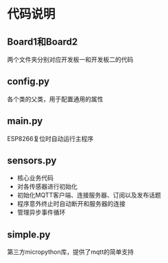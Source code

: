 # 代码说明
## Board1和Board2
两个文件夹分别对应开发板一和开发板二的代码
## config.py 
各个类的父类，用于配置通用的属性
## main.py 
ESP8266复位时自动运行主程序
## sensors.py 
- 核心业务代码
- 对各传感器进行初始化
- 初始化MQTT客户端、连接服务器、订阅以及发布话题
- 程序意外终止时自动断开和服务器的连接
- 管理异步事件循环
## simple.py
第三方micropython库，提供了mqtt的简单支持
